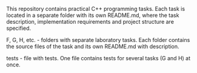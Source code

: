 This repository contains practical C++ programming tasks. Each task is located in a separate folder with its own README.md, where the task description, implementation requirements and project structure are specified.

F, G, H, etc. - folders with separate laboratory tasks. Each folder contains the source files of the task and its own README.md with description.

tests - file with tests. One file contains tests for several tasks (G and H) at once. 